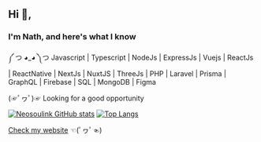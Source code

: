 ## Hi 👋,
### I'm Nath, and here's what I know

༼ つ ◕_◕ ༽つ Javascript | Typescript | NodeJs | ExpressJs | Vuejs | ReactJs | ReactNative | NextJs | NuxtJS | ThreeJs | PHP | Laravel | Prisma | GraphQL | Firebase | SQL | MongoDB | Figma

(☞ﾟヮﾟ)☞ Looking for a good opportunity

[![Neosoulink GitHub stats](https://github-readme-stats.vercel.app/api?username=Neosoulink&show_icons=true&count_private=true&layout=compact&show_owner=true&theme=gotham&bg_color=0D111700&text_color=C9D1D9&hide_title=true&hide_border=true)](https://github.com/Neosoulink)
[![Top Langs](https://github-readme-stats.vercel.app/api/top-langs/?username=Neosoulink&include_all_commits=true&count_private=true&layout=compact&langs_count=6&hide=html,css,less,scss,hack,php&show_icons=true&count_private=true&theme=gotham&bg_color=0D111700&text_color=C9D1D9&hide_border=true)](https://github.com/Neosoulink)

[Check my website](https://nsl-me.web.app) ☜(ﾟヮﾟ☜)
